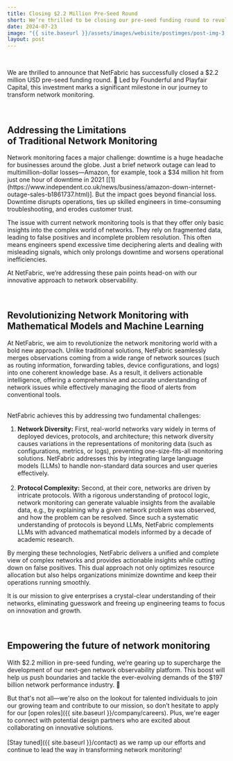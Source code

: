 ```yaml
---
title: Closing $2.2 Million Pre-Seed Round
short: We’re thrilled to be closing our pre-seed funding round to revolutionize network monitoring.
date: 2024-07-23
image: "{{ site.baseurl }}/assets/images/webisite/postimges/post-img-3.jpeg"
layout: post
---
```


<br>
<p>We are thrilled to announce that NetFabric has successfully closed a $2.2 million USD pre-seed funding round. 🚀 Led by Founderful and Playfair Capital, this investment marks a significant milestone in our journey to transform network monitoring.</p>
<br>
<h2 class="title-sentence">
    Addressing the <strong>Limitations</strong><br> of Traditional Network Monitoring
</h2>
Network monitoring faces a major challenge: downtime is a huge headache for businesses around the globe. Just a brief network outage can lead to multimillion-dollar losses—Amazon, for example, took a $34 million hit from just one hour of downtime in 2021 [[1](https://www.independent.co.uk/news/business/amazon-down-internet-outage-sales-b1861737.html)]. But the impact goes beyond financial loss. Downtime disrupts operations, ties up skilled engineers in time-consuming troubleshooting, and erodes customer trust.

<p>The issue with current network monitoring tools is that they offer only basic insights into the complex world of networks. They rely on fragmented data, leading to false positives and incomplete problem resolution. This often means engineers spend excessive time deciphering alerts and dealing with misleading signals, which only prolongs downtime and worsens operational inefficiencies.</p>

<p>At NetFabric, we’re addressing these pain points head-on with our innovative approach to network observability.</p>
<br>
<h2 class="title-sentence">
    Revolutionizing Network Monitoring with <strong>Mathematical Models</strong> and <strong>Machine Learning</strong>
</h2>

<p>At NetFabric, we aim to revolutionize the network monitoring world with a bold new approach. Unlike traditional solutions, NetFabric seamlessly merges observations coming from a wide range of network sources (such as routing information, forwarding tables, device configurations, and logs) into one coherent knowledge base. As a result, it delivers actionable intelligence, offering a comprehensive and accurate understanding of network issues while effectively managing the flood of alerts from conventional tools.<br><br>

NetFabric achieves this by addressing two fundamental challenges:
    <ol>
      <li><b>Network Diversity:</b> First, real-world networks vary widely in terms of deployed devices, protocols, and architecture; this network diversity causes variations in the representations of monitoring data (such as configurations, metrics, or logs), preventing one-size-fits-all monitoring solutions. NetFabric addresses this by integrating large language models (LLMs) to handle non-standard data sources and user queries effectively. </li><br>
      <li><b>Protocol Complexity:</b> Second, at their core, networks are driven by intricate protocols. With a rigorous understanding of protocol logic, network monitoring can generate valuable insights from the available data, e.g., by explaining why a given network problem was observed, and how the problem can be resolved. Since such a systematic understanding of protocols is beyond LLMs, NetFabric complements LLMs with advanced mathematical models informed by a decade of academic research. </li>
    </ol>
</p>

<p>By merging these technologies, NetFabric delivers a unified and complete view of complex networks and provides actionable insights while cutting down on false positives. This dual approach not only optimizes resource allocation but also helps organizations minimize downtime and keep their operations running smoothly.</p>
<p>
It is our mission to give enterprises a crystal-clear understanding of their networks, eliminating guesswork and freeing up engineering teams to focus on innovation and growth.</p>
<br>
<h2 class="title-sentence">
    <strong>Empowering the future</strong> of network monitoring
</h2>

<p>With $2.2 million in pre-seed funding, we’re gearing up to supercharge the development of our next-gen network observability platform. This boost will help us push boundaries and tackle the ever-evolving demands of the $197 billion network performance industry. 🚀</p>

But that's not all—we're also on the lookout for talented individuals to join our growing team and contribute to our mission, so don’t hesitate to apply for our [open roles]({{ site.baseurl }}/company/careers). Plus, we're eager to connect with potential design partners who are excited about collaborating on innovative solutions.<br><br>
[Stay tuned]({{ site.baseurl }}/contact) as we ramp up our efforts and continue to lead the way in transforming network monitoring!
